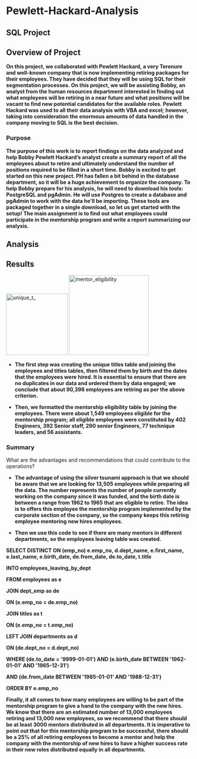 # Pewlett-Hackard-Analysis


## SQL Project



## Overview of Project
 
 
 
 
 
 **On this project, we collaborated with Pewlett Hackard, a very Terenure and well-known company that is now implementing retiring packages for their employees. They have decided that they will be using SQL for their segmentation processes. On this project, we will be assisting Bobby, an analyst from the human resources department interested in finding out what employees will be retiring in a near future and what positions will be vacant to find new potential candidates for the available roles. Pewlett Hackard was used to all their data analysis with VBA and excel; however, taking into consideration the enormous amounts of data handled in the company moving to SQL is the best decision.**



### Purpose
 
 
 
 **The purpose of this work is to report findings on the data analyzed and help Bobby Pewlett Hackard’s analyst create a summary report of all the employees about to retire and ultimately understand the number of positions required to be filled in a short time. Bobby is excited to get started on this new project. PH has fallen a bit behind in the database department, so it will be a huge achievement to organize the company. To help Bobby prepare for his analysis, he will need to download his tools: PostgreSQL and pgAdmin. He will use Postgres to create a database and pgAdmin to work with the data he'll be importing. These tools are packaged together in a single download, so let us get started with the setup! The main assignment is to find out what employees could participate in the mentorship program and write a report summarizing our analysis.**


## Analysis 
     

## Results
   
   
  <img width="167" alt="unique_t_" src="https://user-images.githubusercontent.com/81654454/124396070-81dfba80-dcd5-11eb-9f87-459ab1375902.PNG">















<img width="217" alt="mentor_eligibility" src="https://user-images.githubusercontent.com/81654454/124396101-acca0e80-dcd5-11eb-8634-3d2ccf97528a.PNG">

    
   
-	**The first step was creating the unique titles table and joining the employees and titles tables, then filtered them by birth and the dates that the employees were hired. It is essential to ensure that there are no duplicates in our data and ordered them by data engaged; we conclude that about 90,398 employees are retiring as per the above criterion.**




-	 **Then, we formatted the mentorship eligibility table by joining the employees. There were about 1,549 employees eligible for the mentorship program; all eligible employees were constituted by 402 Engineers, 392 Senior staff, 290 senior Engineers, 77 technique leaders, and 56 assistants.**


 
 ### Summary

What are the advantages and recommendations that could contribute to the operations?


-	**The advantage of using the silver tsunami approach is that we should be aware that we are looking for 13,505 employees while preparing all the data. The number represents the number of people currently working on the company since it was funded, and the birth date is between a range from 1962 to 1965 that are eligible to retire. The idea is to offers this employee the mentorship program implemented by the corporate section of the company, so the company keeps this retiring employee mentoring new hires employees.**



-	**Then we use this code to see if there are many mentors in different departments, so the employees leaving table was created.**


**SELECT DISTINCT ON (emp_no) e.emp_no, d.dept_name, e.first_name, e.last_name, e.birth_date, de.from_date, de.to_date, t.title**

**INTO employees_leaving_by_dept**

**FROM employees as e**

**JOIN dept_emp as de**


**ON (e.emp_no = de.emp_no)**

**JOIN titles as t**

**ON (e.emp_no = t.emp_no)**

**LEFT JOIN departments as d**


**ON (de.dept_no = d.dept_no)**

**WHERE (de.to_date = '9999-01-01') AND (e.birth_date BETWEEN '1962-01-01' AND '1965-12-31')**
	
  **AND (de.from_date BETWEEN '1985-01-01' AND '1988-12-31')**

**ORDER BY e.emp_no**















**Finally, it all comes to how many employees are willing to be part of the mentorship program to give a hand to the company with the new hires. We know that there are an estimated number of 13,000 employees retiring and 13,000 new employees, so we recommend that there should be at least 3000 mentors distributed in all departments. It is imperative to point out that for this mentorship program to be successful, there should be a 25% of all retiring employees to become a mentor and help the company with the mentorship of new hires to have a higher success rate in their new roles distributed equally in all departments.** 


